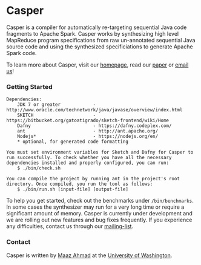 # Casper
Casper is a compiler for automatically re-targeting sequential Java code fragments
to Apache Spark. Casper works by synthesizing high level MapReduce program specifications
from raw un-annotated sequential Java source code and using the synthesized specificiations 
to generate Apache Spark code.

To learn more about Casper, visit our [homepage](http://casper.uwplse.org), read our [paper](http://homes.cs.washington.edu/~maazsaf/synt16.pdf) or [email us](https://mailman.cs.washington.edu/mailman/listinfo/casper-users)!

### Getting Started
    Dependencies:
        JDK 7 or greater            - http://www.oracle.com/technetwork/java/javase/overview/index.html
        SKETCH                      - https://bitbucket.org/gatoatigrado/sketch-frontend/wiki/Home        
        Dafny                       - https://dafny.codeplex.com/
        ant							- http://ant.apache.org/
        Nodejs*                     - https://nodejs.org/en/
        * optional, for generated code formatting 
        
    You must set environment variables for Sketch and Dafny for Casper to run successfully. To check whether you have all the necessary dependencies installed and properly configured, you can run:
        $ ./bin/check.sh

	You can compile the project by running ant in the project's root directory. Once compiled, you run the tool as follows:
        $ ./bin/run.sh [input-file] [output-file]

To help you get started, check out the benchmarks under `/bin/benchmarks`. In
some cases the synthesizer may run for a very long time or require a significant amount of
memory. Casper is currently under development and we are rolling out new features and bug
fixes frequently. If you experience any difficulties, contact us through our [mailing-list](https://mailman.cs.washington.edu/mailman/listinfo/casper-users).

### Contact
Casper is written by [Maaz Ahmad](http://homes.cs.washington.edu/~maazsaf/) at the [University of Washington](http://www.washington.edu/).
